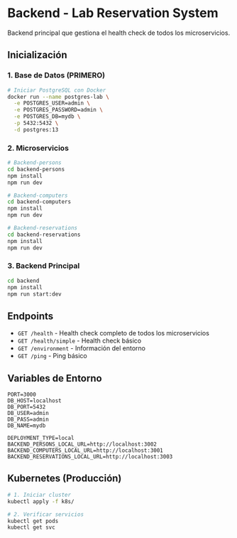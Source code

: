 # Backend - Lab Reservation System

Backend principal que gestiona el health check de todos los microservicios.

## Inicialización

### 1. Base de Datos (PRIMERO)

```bash
# Iniciar PostgreSQL con Docker
docker run --name postgres-lab \
  -e POSTGRES_USER=admin \
  -e POSTGRES_PASSWORD=admin \
  -e POSTGRES_DB=mydb \
  -p 5432:5432 \
  -d postgres:13
```

### 2. Microservicios

```bash
# Backend-persons
cd backend-persons
npm install
npm run dev

# Backend-computers
cd backend-computers
npm install
npm run dev

# Backend-reservations
cd backend-reservations
npm install
npm run dev
```

### 3. Backend Principal

```bash
cd backend
npm install
npm run start:dev
```

## Endpoints

- `GET /health` - Health check completo de todos los microservicios
- `GET /health/simple` - Health check básico
- `GET /environment` - Información del entorno
- `GET /ping` - Ping básico

## Variables de Entorno

```env
PORT=3000
DB_HOST=localhost
DB_PORT=5432
DB_USER=admin
DB_PASS=admin
DB_NAME=mydb

DEPLOYMENT_TYPE=local
BACKEND_PERSONS_LOCAL_URL=http://localhost:3002
BACKEND_COMPUTERS_LOCAL_URL=http://localhost:3001
BACKEND_RESERVATIONS_LOCAL_URL=http://localhost:3003
```

## Kubernetes (Producción)

```bash
# 1. Iniciar cluster
kubectl apply -f k8s/

# 2. Verificar servicios
kubectl get pods
kubectl get svc
```
